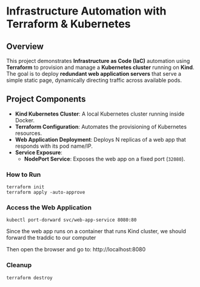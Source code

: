 # Infrastructure Automation with Terraform & Kubernetes

## Overview

This project demonstrates **Infrastructure as Code (IaC)** automation using **Terraform** to provision and manage a **Kubernetes cluster** running on **Kind**. The goal is to deploy **redundant web application servers** that serve a simple static page, dynamically directing traffic across available pods.

## Project Components

- **Kind Kubernetes Cluster**: A local Kubernetes cluster running inside Docker.
- **Terraform Configuration**: Automates the provisioning of Kubernetes resources.
- **Web Application Deployment**: Deploys N replicas of a web app that responds with its pod name/IP.
- **Service Exposure**:
  - **NodePort Service**: Exposes the web app on a fixed port (`32080`).


### How to Run
```hcl
terraform init
terraform apply -auto-approve
```

### Access the Web Application
```kubectl
kubectl port-dorward svc/web-app-service 8080:80
```
Since the web app runs on a container that runs Kind cluster, we should forward the traddic to our computer

Then open the browser and go to:
http://localhost:8080

### Cleanup
```hcl
terraform destroy
